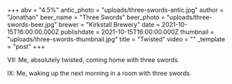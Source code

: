+++
abv = "4.5%"
antic_photo = "uploads/three-swords-antic.jpg"
author = "Jonathan"
beer_name = "Three Swords"
beer_photo = "uploads/three-swords-beer.jpg"
brewer = "Kirkstall Brewery"
date = 2021-10-15T16:00:00.000Z
publishdate = 2021-10-15T16:00:00.000Z
thumbnail = "uploads/three-swords-thumbnail.jpg"
title = "Twisted"
video = ""
_template = "post"
+++

VII: Me, absolutely twisted, coming home with three swords.

IX: Me, waking up the next morning in a room with three swords.
